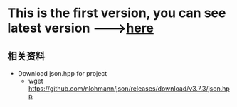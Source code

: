    
# This is the first version, you can see latest version --->[here](https://github.com/GoblinsWang/monitor_backend/)

## 相关资料
- Download json.hpp for project
    - wget https://github.com/nlohmann/json/releases/download/v3.7.3/json.hpp
